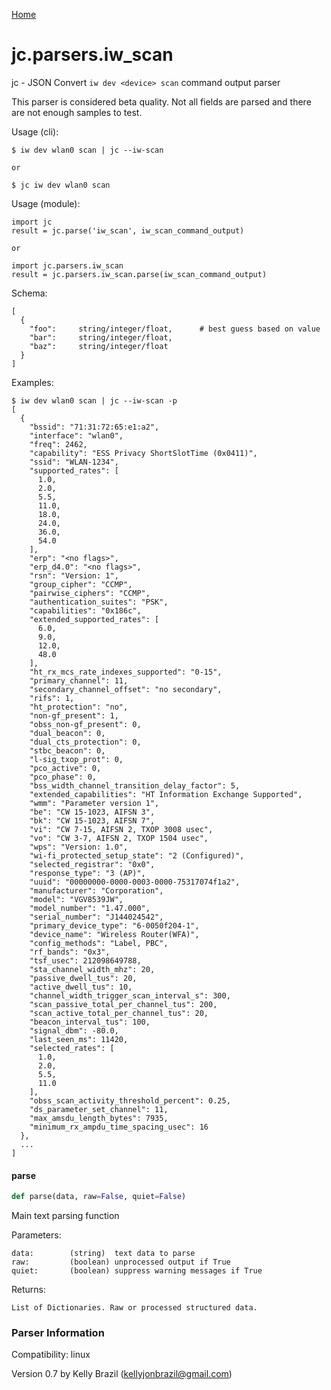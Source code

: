 [Home](https://kellyjonbrazil.github.io/jc/)
<a id="jc.parsers.iw_scan"></a>

# jc.parsers.iw\_scan

jc - JSON Convert `iw dev <device> scan` command output parser

This parser is considered beta quality. Not all fields are parsed and there
are not enough samples to test.

Usage (cli):

    $ iw dev wlan0 scan | jc --iw-scan

    or

    $ jc iw dev wlan0 scan

Usage (module):

    import jc
    result = jc.parse('iw_scan', iw_scan_command_output)

    or

    import jc.parsers.iw_scan
    result = jc.parsers.iw_scan.parse(iw_scan_command_output)

Schema:

    [
      {
        "foo":     string/integer/float,      # best guess based on value
        "bar":     string/integer/float,
        "baz":     string/integer/float
      }
    ]

Examples:

    $ iw dev wlan0 scan | jc --iw-scan -p
    [
      {
        "bssid": "71:31:72:65:e1:a2",
        "interface": "wlan0",
        "freq": 2462,
        "capability": "ESS Privacy ShortSlotTime (0x0411)",
        "ssid": "WLAN-1234",
        "supported_rates": [
          1.0,
          2.0,
          5.5,
          11.0,
          18.0,
          24.0,
          36.0,
          54.0
        ],
        "erp": "<no flags>",
        "erp_d4.0": "<no flags>",
        "rsn": "Version: 1",
        "group_cipher": "CCMP",
        "pairwise_ciphers": "CCMP",
        "authentication_suites": "PSK",
        "capabilities": "0x186c",
        "extended_supported_rates": [
          6.0,
          9.0,
          12.0,
          48.0
        ],
        "ht_rx_mcs_rate_indexes_supported": "0-15",
        "primary_channel": 11,
        "secondary_channel_offset": "no secondary",
        "rifs": 1,
        "ht_protection": "no",
        "non-gf_present": 1,
        "obss_non-gf_present": 0,
        "dual_beacon": 0,
        "dual_cts_protection": 0,
        "stbc_beacon": 0,
        "l-sig_txop_prot": 0,
        "pco_active": 0,
        "pco_phase": 0,
        "bss_width_channel_transition_delay_factor": 5,
        "extended_capabilities": "HT Information Exchange Supported",
        "wmm": "Parameter version 1",
        "be": "CW 15-1023, AIFSN 3",
        "bk": "CW 15-1023, AIFSN 7",
        "vi": "CW 7-15, AIFSN 2, TXOP 3008 usec",
        "vo": "CW 3-7, AIFSN 2, TXOP 1504 usec",
        "wps": "Version: 1.0",
        "wi-fi_protected_setup_state": "2 (Configured)",
        "selected_registrar": "0x0",
        "response_type": "3 (AP)",
        "uuid": "00000000-0000-0003-0000-75317074f1a2",
        "manufacturer": "Corporation",
        "model": "VGV8539JW",
        "model_number": "1.47.000",
        "serial_number": "J144024542",
        "primary_device_type": "6-0050f204-1",
        "device_name": "Wireless Router(WFA)",
        "config_methods": "Label, PBC",
        "rf_bands": "0x3",
        "tsf_usec": 212098649788,
        "sta_channel_width_mhz": 20,
        "passive_dwell_tus": 20,
        "active_dwell_tus": 10,
        "channel_width_trigger_scan_interval_s": 300,
        "scan_passive_total_per_channel_tus": 200,
        "scan_active_total_per_channel_tus": 20,
        "beacon_interval_tus": 100,
        "signal_dbm": -80.0,
        "last_seen_ms": 11420,
        "selected_rates": [
          1.0,
          2.0,
          5.5,
          11.0
        ],
        "obss_scan_activity_threshold_percent": 0.25,
        "ds_parameter_set_channel": 11,
        "max_amsdu_length_bytes": 7935,
        "minimum_rx_ampdu_time_spacing_usec": 16
      },
      ...
    ]

<a id="jc.parsers.iw_scan.parse"></a>

#### parse

```python
def parse(data, raw=False, quiet=False)
```

Main text parsing function

Parameters:

    data:        (string)  text data to parse
    raw:         (boolean) unprocessed output if True
    quiet:       (boolean) suppress warning messages if True

Returns:

    List of Dictionaries. Raw or processed structured data.

### Parser Information
Compatibility:  linux

Version 0.7 by Kelly Brazil (kellyjonbrazil@gmail.com)
